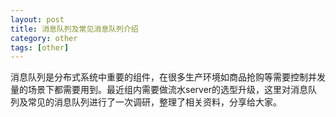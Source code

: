 ```yaml
---
layout: post
title: 消息队列及常见消息队列介绍
category: other
tags: [other]
---
```


消息队列是分布式系统中重要的组件，在很多生产环境如商品抢购等需要控制并发量的场景下都需要用到。最近组内需要做流水server的选型升级，这里对消息队列及常见的消息队列进行了一次调研，整理了相关资料，分享给大家。


